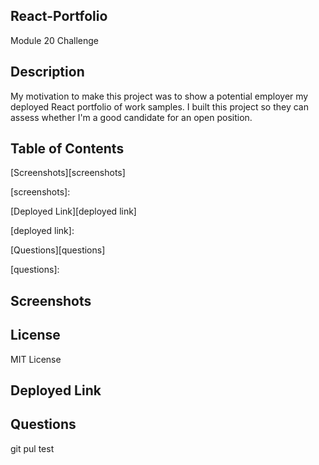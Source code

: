 ## React-Portfolio ##
Module 20 Challenge

## Description ##
My motivation to make this project was to show a potential employer my deployed React portfolio of work samples. I built this project so they can assess whether I'm a good candidate for an open position.

## Table of Contents ##

[Screenshots][screenshots]

[screenshots]: 


[Deployed Link][deployed link]

[deployed link]:

[Questions][questions]

[questions]: 
## Screenshots ##

## License ##
MIT License

## Deployed Link ##


## Questions ##
git pul test